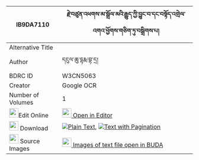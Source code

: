 |IB9DA7110|རྗེ་བཙུན་འཕགས་མ་སྒྲོལ་མའི་རྒྱུད་ཀྱི་བྱུང་བ་དང་བསྟོད་འགྲེལ་འགའ་ཕྱོགས་གཅིག་ཏུ་བསྒྲིགས་པ། 
| --- | --- 
|Alternative Title |
|Author| དངུལ་ཆུ་དྷརྨ་བྷ་དྲ།
|BDRC ID | W3CN5063
|Creator | Google OCR
|Number of Volumes| 1
|<img width="25" src="https://img.icons8.com/color/25/000000/edit-property.png">Edit Online| [<img width="25" src="https://avatars.githubusercontent.com/u/45091458?s=200&v=4"> Open in Editor](http://editor.openpecha.org/IB9DA7110)
|<img width="25" src="https://img.icons8.com/fluent/48/000000/download-2.png"/>  Download | [![](https://img.icons8.com/color/20/000000/txt.png)Plain Text](https://github.com/Openpecha/IB9DA7110/releases/download/v1/jetsun_pakma_drolma_i_gyu_kyi__plain_IB9DA7110.zip), [![](https://img.icons8.com/color/20/000000/txt.png)Text with Pagination](https://github.com/Openpecha/IB9DA7110/releases/download/v1/jetsun_pakma_drolma_i_gyu_kyi__pages_IB9DA7110.zip)
|<img width="25" src="https://img.icons8.com/plasticine/100/000000/pictures-folder.png"/>  Source Images | [<img width="25" src="https://library.bdrc.io/icons/BUDA-small.svg"> Images of text file open in BUDA](https://library.bdrc.io/show/bdr:W3CN5063)